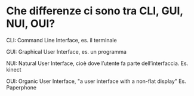 # Che differenze ci sono tra CLI, GUI, NUI, OUI?


CLI: Command Line Interface, es. il terminale  
  
GUI: Graphical User Interface, es. un programma  
  
NUI: Natural User Interface, cioè dove l’utente fa parte dell’interfaccia. Es.
kinect  
  
OUI: Organic User Interface, "a user interface with a non-flat display" Es.
Paperphone

